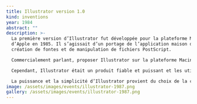```yaml
---
title: Illustrator version 1.0
kind: inventions
year: 1984
abstract: ""
description: >-
  La première version d’Illustrator fut développée pour la plateforme Macintosh
  d’Apple en 1985. Il s’agissait d’un portage de l’application maison d’Adobe de
  création de fontes et de manipulation de fichiers PostScript.

  Commercialement parlant, proposer Illustrator sur la plateforme Macintosh n’était pas très intéressant : faibles parts de marché, une seule imprimante compatible – la LaserWriter d’Apple, elle-même chère et peu répandue – et le principe même des courbes de Bézier était étranger à l’utilisateur moyen. Le Macintosh ne disposant que d’un écran noir et blanc de 9 pouces, Illustrator stimula la fabrication d’écrans plus grands compatibles Macintosh.

  Cependant, Illustrator était un produit fiable et puissant et les utilisateurs apprécièrent rapidement la supériorité des courbes de Bézier sur les solutions existantes telles que MacDraw, qui n’offraient qu’une précision limitée. Il attira ainsi de nombreux utilisateurs qui n’avaient pas assez d’argent ou de temps à investir pour des programmes haut de gamme comme AutoCAD. Illustrator avait trouvé une niche entre le dessin bitmap et les programmes de CAO.

  La puissance et la simplicité d’Illustrator provient du choix de la courbe de Bézier comme élément de base. Une courbe modifiée permet de décrire une ligne, un cercle ou un arc de cercle. En outre, Adobe choisit le format PostScript comme format natif de document, ce qui permit d’imprimer un fichier en l’envoyant directement vers l’imprimante, sans avoir à passer par l’interface d’Illustrator. Postscript étant un format ouvert et documenté, les éditeurs tiers pouvaient aisément développer des applications capables de lire et de créer des documents au format d’Illustrator.
image: /assets/images/events/illustrator-1987.png
gallery: /assets/images/events/illustrator-1987.png
---
```

